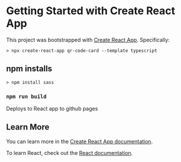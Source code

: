 # Getting Started with Create React App

This project was bootstrapped with [Create React App](https://github.com/facebook/create-react-app).
Specifically:

```
> npx create-react-app qr-code-card --template typescript
```

## npm installs

```
> npm install sass
```

### `npm run build`

Deploys to React app to github pages

## Learn More

You can learn more in the [Create React App documentation](https://facebook.github.io/create-react-app/docs/getting-started).

To learn React, check out the [React documentation](https://reactjs.org/).
